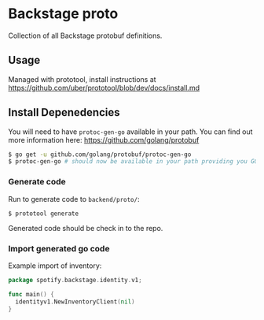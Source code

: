 # Backstage proto

Collection of all Backstage protobuf definitions.

## Usage

Managed with prototool, install instructions at https://github.com/uber/prototool/blob/dev/docs/install.md

## Install Depenedencies

You will need to have `protoc-gen-go` available in your path. You can find out more information here: https://github.com/golang/protobuf


```sh
$ go get -u github.com/golang/protobuf/protoc-gen-go
$ protoc-gen-go # should now be available in your path providing you GOPATH + GOBIN paths are setup correctly.
```


### Generate code

Run to generate code to `backend/proto/`:

```
$ prototool generate
```

Generated code should be check in to the repo.

### Import generated go code

Example import of inventory:

```go
package spotify.backstage.identity.v1;

func main() {
  identityv1.NewInventoryClient(nil)
}
```
